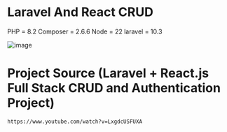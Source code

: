# Laravel And React CRUD

PHP      = 8.2
Composer = 2.6.6
Node     = 22
laravel  = 10.3

![image](https://github.com/user-attachments/assets/c31d6a7e-6bcc-4ec4-be6c-e2aee6539be4)


# Project Source (Laravel + React.js Full Stack CRUD and Authentication Project)

`https://www.youtube.com/watch?v=LxgdcUSFUXA`





